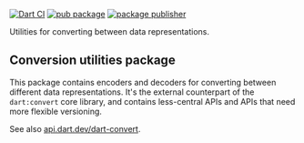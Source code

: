 [![Dart CI](https://github.com/dart-lang/convert/actions/workflows/test-package.yml/badge.svg)](https://github.com/dart-lang/convert/actions/workflows/test-package.yml)
[![pub package](https://img.shields.io/pub/v/convert.svg)](https://pub.dev/packages/convert)
[![package publisher](https://img.shields.io/pub/publisher/convert.svg)](https://pub.dev/packages/convert/publisher)

Utilities for converting between data representations.

## Conversion utilities package

This package contains encoders and decoders for converting between different
data representations. It's the external counterpart of the `dart:convert` core
library, and contains less-central APIs and APIs that need more flexible
versioning.

See also
[api.dart.dev/dart-convert](https://api.dart.dev/stable/dart-convert/dart-convert-library.html).
